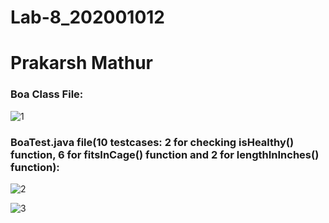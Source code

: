 # Lab-8_202001012

# Prakarsh Mathur

### Boa Class File:

![1](https://user-images.githubusercontent.com/96994497/233053253-fc8e9871-20cf-4a79-84f2-157088534e0d.png)

### BoaTest.java file(10 testcases: 2 for checking isHealthy() function, 6 for fitsInCage() function and 2 for lengthInInches() function):

![2](https://user-images.githubusercontent.com/96994497/233053270-0901f94b-d0fb-4c91-8ffa-3567802d17ca.png)

![3](https://user-images.githubusercontent.com/96994497/233053273-f144faf2-bd86-4b84-bb8b-3f86094be1bb.png)



